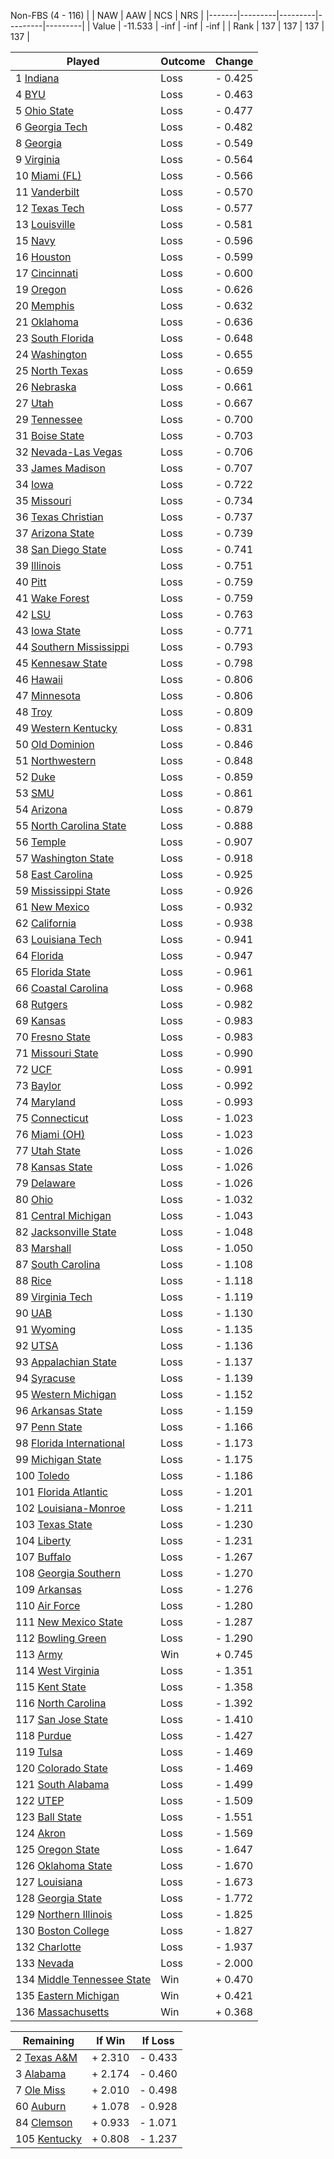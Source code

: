 Non-FBS (4 - 116)
|       |   NAW   |   AAW   |   NCS   |   NRS   |
|-------|---------|---------|---------|---------|
| Value | -11.533 |    -inf |    -inf |    -inf |
| Rank  |     137 |     137 |     137 |     137 |

| Played                    | Outcome    |  Change  |
|---------------------------|------------|----------|
|   1 [Indiana               ](Indiana.md)| Loss       | -  0.425 |
|   4 [BYU                   ](BYU.md)| Loss       | -  0.463 |
|   5 [Ohio State            ](OhioState.md)| Loss       | -  0.477 |
|   6 [Georgia Tech          ](GeorgiaTech.md)| Loss       | -  0.482 |
|   8 [Georgia               ](Georgia.md)| Loss       | -  0.549 |
|   9 [Virginia              ](Virginia.md)| Loss       | -  0.564 |
|  10 [Miami (FL)            ](MiamiFL.md)| Loss       | -  0.566 |
|  11 [Vanderbilt            ](Vanderbilt.md)| Loss       | -  0.570 |
|  12 [Texas Tech            ](TexasTech.md)| Loss       | -  0.577 |
|  13 [Louisville            ](Louisville.md)| Loss       | -  0.581 |
|  15 [Navy                  ](Navy.md)| Loss       | -  0.596 |
|  16 [Houston               ](Houston.md)| Loss       | -  0.599 |
|  17 [Cincinnati            ](Cincinnati.md)| Loss       | -  0.600 |
|  19 [Oregon                ](Oregon.md)| Loss       | -  0.626 |
|  20 [Memphis               ](Memphis.md)| Loss       | -  0.632 |
|  21 [Oklahoma              ](Oklahoma.md)| Loss       | -  0.636 |
|  23 [South Florida         ](SouthFlorida.md)| Loss       | -  0.648 |
|  24 [Washington            ](Washington.md)| Loss       | -  0.655 |
|  25 [North Texas           ](NorthTexas.md)| Loss       | -  0.659 |
|  26 [Nebraska              ](Nebraska.md)| Loss       | -  0.661 |
|  27 [Utah                  ](Utah.md)| Loss       | -  0.667 |
|  29 [Tennessee             ](Tennessee.md)| Loss       | -  0.700 |
|  31 [Boise State           ](BoiseState.md)| Loss       | -  0.703 |
|  32 [Nevada-Las Vegas      ](NevadaLasVegas.md)| Loss       | -  0.706 |
|  33 [James Madison         ](JamesMadison.md)| Loss       | -  0.707 |
|  34 [Iowa                  ](Iowa.md)| Loss       | -  0.722 |
|  35 [Missouri              ](Missouri.md)| Loss       | -  0.734 |
|  36 [Texas Christian       ](TexasChristian.md)| Loss       | -  0.737 |
|  37 [Arizona State         ](ArizonaState.md)| Loss       | -  0.739 |
|  38 [San Diego State       ](SanDiegoState.md)| Loss       | -  0.741 |
|  39 [Illinois              ](Illinois.md)| Loss       | -  0.751 |
|  40 [Pitt                  ](Pitt.md)| Loss       | -  0.759 |
|  41 [Wake Forest           ](WakeForest.md)| Loss       | -  0.759 |
|  42 [LSU                   ](LSU.md)| Loss       | -  0.763 |
|  43 [Iowa State            ](IowaState.md)| Loss       | -  0.771 |
|  44 [Southern Mississippi  ](SouthernMississippi.md)| Loss       | -  0.793 |
|  45 [Kennesaw State        ](KennesawState.md)| Loss       | -  0.798 |
|  46 [Hawaii                ](Hawaii.md)| Loss       | -  0.806 |
|  47 [Minnesota             ](Minnesota.md)| Loss       | -  0.806 |
|  48 [Troy                  ](Troy.md)| Loss       | -  0.809 |
|  49 [Western Kentucky      ](WesternKentucky.md)| Loss       | -  0.831 |
|  50 [Old Dominion          ](OldDominion.md)| Loss       | -  0.846 |
|  51 [Northwestern          ](Northwestern.md)| Loss       | -  0.848 |
|  52 [Duke                  ](Duke.md)| Loss       | -  0.859 |
|  53 [SMU                   ](SMU.md)| Loss       | -  0.861 |
|  54 [Arizona               ](Arizona.md)| Loss       | -  0.879 |
|  55 [North Carolina State  ](NorthCarolinaState.md)| Loss       | -  0.888 |
|  56 [Temple                ](Temple.md)| Loss       | -  0.907 |
|  57 [Washington State      ](WashingtonState.md)| Loss       | -  0.918 |
|  58 [East Carolina         ](EastCarolina.md)| Loss       | -  0.925 |
|  59 [Mississippi State     ](MississippiState.md)| Loss       | -  0.926 |
|  61 [New Mexico            ](NewMexico.md)| Loss       | -  0.932 |
|  62 [California            ](California.md)| Loss       | -  0.938 |
|  63 [Louisiana Tech        ](LouisianaTech.md)| Loss       | -  0.941 |
|  64 [Florida               ](Florida.md)| Loss       | -  0.947 |
|  65 [Florida State         ](FloridaState.md)| Loss       | -  0.961 |
|  66 [Coastal Carolina      ](CoastalCarolina.md)| Loss       | -  0.968 |
|  68 [Rutgers               ](Rutgers.md)| Loss       | -  0.982 |
|  69 [Kansas                ](Kansas.md)| Loss       | -  0.983 |
|  70 [Fresno State          ](FresnoState.md)| Loss       | -  0.983 |
|  71 [Missouri State        ](MissouriState.md)| Loss       | -  0.990 |
|  72 [UCF                   ](UCF.md)| Loss       | -  0.991 |
|  73 [Baylor                ](Baylor.md)| Loss       | -  0.992 |
|  74 [Maryland              ](Maryland.md)| Loss       | -  0.993 |
|  75 [Connecticut           ](Connecticut.md)| Loss       | -  1.023 |
|  76 [Miami (OH)            ](MiamiOH.md)| Loss       | -  1.023 |
|  77 [Utah State            ](UtahState.md)| Loss       | -  1.026 |
|  78 [Kansas State          ](KansasState.md)| Loss       | -  1.026 |
|  79 [Delaware              ](Delaware.md)| Loss       | -  1.026 |
|  80 [Ohio                  ](Ohio.md)| Loss       | -  1.032 |
|  81 [Central Michigan      ](CentralMichigan.md)| Loss       | -  1.043 |
|  82 [Jacksonville State    ](JacksonvilleState.md)| Loss       | -  1.048 |
|  83 [Marshall              ](Marshall.md)| Loss       | -  1.050 |
|  87 [South Carolina        ](SouthCarolina.md)| Loss       | -  1.108 |
|  88 [Rice                  ](Rice.md)| Loss       | -  1.118 |
|  89 [Virginia Tech         ](VirginiaTech.md)| Loss       | -  1.119 |
|  90 [UAB                   ](UAB.md)| Loss       | -  1.130 |
|  91 [Wyoming               ](Wyoming.md)| Loss       | -  1.135 |
|  92 [UTSA                  ](UTSA.md)| Loss       | -  1.136 |
|  93 [Appalachian State     ](AppalachianState.md)| Loss       | -  1.137 |
|  94 [Syracuse              ](Syracuse.md)| Loss       | -  1.139 |
|  95 [Western Michigan      ](WesternMichigan.md)| Loss       | -  1.152 |
|  96 [Arkansas State        ](ArkansasState.md)| Loss       | -  1.159 |
|  97 [Penn State            ](PennState.md)| Loss       | -  1.166 |
|  98 [Florida International ](FloridaInternational.md)| Loss       | -  1.173 |
|  99 [Michigan State        ](MichiganState.md)| Loss       | -  1.175 |
| 100 [Toledo                ](Toledo.md)| Loss       | -  1.186 |
| 101 [Florida Atlantic      ](FloridaAtlantic.md)| Loss       | -  1.201 |
| 102 [Louisiana-Monroe      ](LouisianaMonroe.md)| Loss       | -  1.211 |
| 103 [Texas State           ](TexasState.md)| Loss       | -  1.230 |
| 104 [Liberty               ](Liberty.md)| Loss       | -  1.231 |
| 107 [Buffalo               ](Buffalo.md)| Loss       | -  1.267 |
| 108 [Georgia Southern      ](GeorgiaSouthern.md)| Loss       | -  1.270 |
| 109 [Arkansas              ](Arkansas.md)| Loss       | -  1.276 |
| 110 [Air Force             ](AirForce.md)| Loss       | -  1.280 |
| 111 [New Mexico State      ](NewMexicoState.md)| Loss       | -  1.287 |
| 112 [Bowling Green         ](BowlingGreen.md)| Loss       | -  1.290 |
| 113 [Army                  ](Army.md)| Win        | +  0.745 |
| 114 [West Virginia         ](WestVirginia.md)| Loss       | -  1.351 |
| 115 [Kent State            ](KentState.md)| Loss       | -  1.358 |
| 116 [North Carolina        ](NorthCarolina.md)| Loss       | -  1.392 |
| 117 [San Jose State        ](SanJoseState.md)| Loss       | -  1.410 |
| 118 [Purdue                ](Purdue.md)| Loss       | -  1.427 |
| 119 [Tulsa                 ](Tulsa.md)| Loss       | -  1.469 |
| 120 [Colorado State        ](ColoradoState.md)| Loss       | -  1.469 |
| 121 [South Alabama         ](SouthAlabama.md)| Loss       | -  1.499 |
| 122 [UTEP                  ](UTEP.md)| Loss       | -  1.509 |
| 123 [Ball State            ](BallState.md)| Loss       | -  1.551 |
| 124 [Akron                 ](Akron.md)| Loss       | -  1.569 |
| 125 [Oregon State          ](OregonState.md)| Loss       | -  1.647 |
| 126 [Oklahoma State        ](OklahomaState.md)| Loss       | -  1.670 |
| 127 [Louisiana             ](Louisiana.md)| Loss       | -  1.673 |
| 128 [Georgia State         ](GeorgiaState.md)| Loss       | -  1.772 |
| 129 [Northern Illinois     ](NorthernIllinois.md)| Loss       | -  1.825 |
| 130 [Boston College        ](BostonCollege.md)| Loss       | -  1.827 |
| 132 [Charlotte             ](Charlotte.md)| Loss       | -  1.937 |
| 133 [Nevada                ](Nevada.md)| Loss       | -  2.000 |
| 134 [Middle Tennessee State](MiddleTennesseeState.md)| Win        | +  0.470 |
| 135 [Eastern Michigan      ](EasternMichigan.md)| Win        | +  0.421 |
| 136 [Massachusetts         ](Massachusetts.md)| Win        | +  0.368 |

| Remaining                 |  If Win  |  If Loss |
|---------------------------|----------|----------|
|   2 [Texas A&M             ](TexasAM.md)| +  2.310 | -  0.433 |
|   3 [Alabama               ](Alabama.md)| +  2.174 | -  0.460 |
|   7 [Ole Miss              ](OleMiss.md)| +  2.010 | -  0.498 |
|  60 [Auburn                ](Auburn.md)| +  1.078 | -  0.928 |
|  84 [Clemson               ](Clemson.md)| +  0.933 | -  1.071 |
| 105 [Kentucky              ](Kentucky.md)| +  0.808 | -  1.237 |

